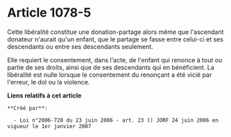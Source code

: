 # Article 1078-5

Cette libéralité constitue une donation-partage alors même que l'ascendant donateur n'aurait qu'un enfant, que le partage se
fasse entre celui-ci et ses descendants ou entre ses descendants seulement.

Elle requiert le consentement, dans l'acte, de l'enfant qui renonce à tout ou partie de ses droits, ainsi que de ses
descendants qui en bénéficient. La libéralité est nulle lorsque le consentement du renonçant a été vicié par l'erreur, le dol
ou la violence.

**Liens relatifs à cet article**

	**Créé par**:

	  - Loi n°2006-728 du 23 juin 2006 - art. 23 () JORF 24 juin 2006 en vigueur le 1er janvier 2007
